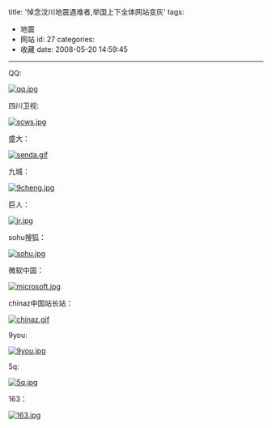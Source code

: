 title: '悼念汶川地震遇难者,举国上下全体网站变灰'
tags:
  - 地震
  - 网站
id: 27
categories:
  - 收藏
date: 2008-05-20 14:59:45
---

QQ:

[![qq.jpg](http://yangtao.wordpress.com.cn/files/2008/05/qq.jpg)](http://yangtao.wordpress.com.cn/files/2008/05/qq.jpg "qq.jpg")<!--more-->

四川卫视:

[![scws.jpg](http://yangtao.wordpress.com.cn/files/2008/05/scws.jpg)](http://yangtao.wordpress.com.cn/files/2008/05/scws.jpg "scws.jpg")

盛大：

[![senda.gif](http://yangtao.wordpress.com.cn/files/2008/05/senda.gif)](http://yangtao.wordpress.com.cn/files/2008/05/senda.gif "senda.gif")

九城：

[![9cheng.jpg](http://yangtao.wordpress.com.cn/files/2008/05/9cheng.jpg)](http://yangtao.wordpress.com.cn/files/2008/05/9cheng.jpg "9cheng.jpg")

巨人：

[![jr.jpg](http://yangtao.wordpress.com.cn/files/2008/05/jr.jpg)](http://yangtao.wordpress.com.cn/files/2008/05/jr.jpg "jr.jpg")

sohu搜狐：

[![sohu.jpg](http://yangtao.wordpress.com.cn/files/2008/05/sohu.jpg)](http://yangtao.wordpress.com.cn/files/2008/05/sohu.jpg "sohu.jpg")

微软中国：

[![microsoft.jpg](http://yangtao.wordpress.com.cn/files/2008/05/microsoft.jpg)](http://yangtao.wordpress.com.cn/files/2008/05/microsoft.jpg "microsoft.jpg")

chinaz中国站长站：

[![chinaz.gif](http://yangtao.wordpress.com.cn/files/2008/05/chinaz.gif)](http://yangtao.wordpress.com.cn/files/2008/05/chinaz.gif "chinaz.gif")

9you:

[![9you.jpg](http://yangtao.wordpress.com.cn/files/2008/05/9you.jpg)](http://yangtao.wordpress.com.cn/files/2008/05/9you.jpg "9you.jpg")

5q:

[![5q.jpg](http://yangtao.wordpress.com.cn/files/2008/05/5q.jpg)](http://yangtao.wordpress.com.cn/files/2008/05/5q.jpg "5q.jpg")

163：

[![163.jpg](http://yangtao.wordpress.com.cn/files/2008/05/163.jpg)](http://yangtao.wordpress.com.cn/files/2008/05/163.jpg "163.jpg")